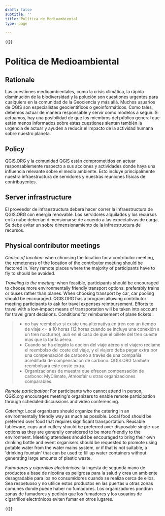```yaml
---
draft: false
subtitle: ''
title: Política de Medioambiental
type: page

---
```

{{<content-start classes="content narrow" >}}
# Política de Medioambiental
Rationale[](https://www.qgis.org/en/site/getinvolved/governance/codeofconduct/environmentalpolicy.html#rationale "Link to this heading")
-
Las cuestiones medioambientales, como la crisis climática, la rápida disminución de la biodiversidad y la polución son cuestiones urgentes para cualquiera en la comunidad de la Geociencia y más allá. Muchos usuarios de QGIS son especialistas geocientíficos o geoinformáticos. Como tales, debemos actuar de manera responsable y servir como modelos a seguir. Si actuamos, hay una posibilidad de que los miembros del público general que están menos informados sobre estas cuestiones sientan también la urgencia de actuar y ayuden a reducir el impacto de la actividad humana sobre nuestro planeta.

Policy[](https://www.qgis.org/en/site/getinvolved/governance/codeofconduct/environmentalpolicy.html#policy "Link to this heading")
-
QGIS.ORG y la comunidad QGIS están comprometidos en actuar responsablemente respecto a sus acciones y actividades donde haya una influencia relevante sobre el medio ambiente. Esto incluye principalmente nuestra infraestructura de servidores y nuestras reuniones físicas de contribuyentes.

Server infrastructure[](https://www.qgis.org/en/site/getinvolved/governance/codeofconduct/environmentalpolicy.html#server-infrastructure "Link to this heading")
-
El proveedor de infraestructura deberá hacer correr la infraestructura de QGIS.ORG con energía renovable. Los servidores alquilados y los recursos en la nube deberían dimensionarse de acuerdo a las expectativas de carga. Se debe evitar un sobre dimensionamiento de la infraestructura de recursos.

Physical contributor meetings[](https://www.qgis.org/en/site/getinvolved/governance/codeofconduct/environmentalpolicy.html#physical-contributor-meetings "Link to this heading")
-
*Choice of location:* ​when choosing the location for a contributor meeting, the remoteness of the location of the contributor meeting should be factored in. Very remote places where the majority of participants have to fly to should be avoided.

*Traveling to the meeting:*​ when feasible, participants should be encouraged to choose more environmentally friendly transport options: preferably trains or buses rather than planes. When choosing transport by car, car pooling should be encouraged. QGIS.ORG has a program allowing contributor meeting participants to ask for travel expenses reimbursement. Efforts to travel with a low-impact means of transportation will be taken into account for travel grant decisions. Conditions for reimbursement of plane tickets :
> - no hay reembolso si existe una alternativa en tren con un tiempo de viaje <= a 10 horas (12 horas cuando se incluya una conexión a un tren nocturno), aún en el caso de que el billete del tren cueste mas que la tarifa aérea.
> - Cuando se ha elegido la opción del viaje aéreo y el viajero reclame el reembolso del coste del viaje, y el viajero deba pagar extra por una compensación de carbono a través de una compañía acreditada de compensación de carbono. QGIS.ORG también reembolsará este coste extra.
> - Organizaciones de muestra que ofrecen compensación de carbono: MyClimate, Atmosfair u otras organizaciones comparables.

*Remote participation:* For participants who cannot attend in person, QGIS.org encourages meeting's organizers to enable remote participation through scheduled discussions and video conferencing.

*Catering:* Local organizers should organize the catering in an environmentally friendly way as much as possible. Local food should be preferred over food that requires significant transportation. Reusable tableware, cups and cutlery should be preferred over disposable single-use options as they are generally considered to be more friendly to the environment. Meeting attendees should be encouraged to bring their own drinking bottle and event organisers should be requested to promote using potable water from the water mains system, or if that is not suitable, a 'drinking fountain' that can be used to fill up water containers without generating large amounts of plastic waste.

*Fumadores y cigarrillos electrónicos:* la ingesta de segunda mano de productos a base de nicotina es peligrosa para la salud y crea un ambiente desagradable para los no consumidores cuando se realiza cerca de ellos. Sea respetuoso y no utilice estos productos en las puertas u otras zonas comunes donde puede haber no fumadores. Los organizadores pondrán zonas de fumadores y pedirán que los fumadores y los usuarios de cigarrillos electrónicos eviten fumar en otros lugares.

{{<content-end >}}
